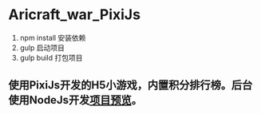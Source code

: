 # Aricraft_war_PixiJs
1. npm install 安装依赖
2. gulp 启动项目
3. gulp build 打包项目
## 使用PixiJs开发的H5小游戏，内置积分排行榜。后台使用NodeJs开发[项目预览](http://panchuanpeng.cn/game/)。
